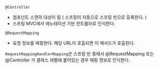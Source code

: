 `@Controller`
- 컴포넌트 스캔의 대상이 됨 ( 스프링이 자동으로 스프링 빈으로 등록한다. )
- 스프링 MVC에서 애노테이션 기반 컨트롤러로 인식한다.


`@RequestMapping`
- 요청 정보를 매핑한다. 해당 URL이 호출되면 이 메서드가 호출된다.


`RequestMappingHandlerMapping`은 스프링 빈 중에서 @RequestMapping 또는 @Controller 가 클래스 레벨에 붙어있는 경우 매핑 정보로 인식한다.


